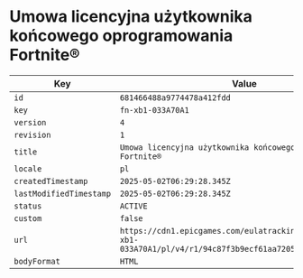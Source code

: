 # Umowa licencyjna użytkownika końcowego oprogramowania Fortnite®

| Key | Value |
| --- | ----- |
| `id` | `681466488a9774478a412fdd` |
| `key` | `fn-xb1-033A70A1` |
| `version` | `4` |
| `revision` | `1` |
| `title` | `Umowa licencyjna użytkownika końcowego oprogramowania Fortnite®` |
| `locale` | `pl` |
| `createdTimestamp` | `2025-05-02T06:29:28.345Z` |
| `lastModifiedTimestamp` | `2025-05-02T06:29:28.345Z` |
| `status` | `ACTIVE` |
| `custom` | `false` |
| `url` | `https://cdn1.epicgames.com/eulatracking-download/fn-xb1-033A70A1/pl/v4/r1/94c87f3b9ecf61aa720598b9303f7783.pdf` |
| `bodyFormat` | `HTML` |
